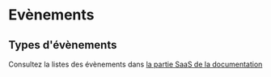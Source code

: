 # Evènements



## Types d'évènements

Consultez la listes des évènements dans [la partie SaaS de la documentation](../extensibility/events/)